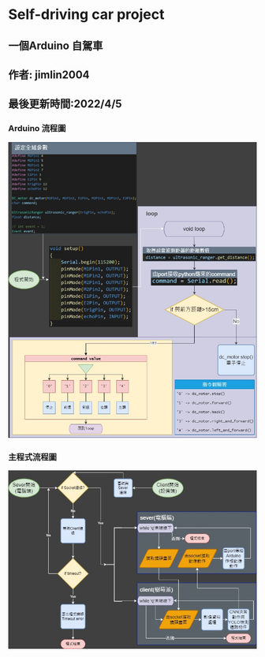 ﻿# Self-driving car project
## 一個Arduino 自駕車

## 作者: jimlin2004
## 最後更新時間:2022/4/5

### Arduino 流程圖

![image](https://github.com/jimlin2004/Self-drivingCar/blob/main/resource/%E6%B5%81%E7%A8%8B%E5%9C%96/Arduino.jpg)

### 主程式流程圖

![image](https://github.com/jimlin2004/Self-drivingCar/blob/main/resource/%E6%B5%81%E7%A8%8B%E5%9C%96/%E4%BB%A5Python%E8%88%87%20Raspberry%20pi4%20%20%E8%81%AF%E5%90%88Arduino%20%E6%93%8D%E6%8E%A7%E5%BE%AE%E5%9E%8B%E8%87%AA%E9%A7%95%E8%BB%8A.jpg)

